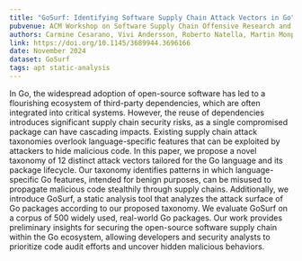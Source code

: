 ```yaml
---
title: "GoSurf: Identifying Software Supply Chain Attack Vectors in Go"
pubvenue: ACM Workshop on Software Supply Chain Offensive Research and Ecosystem Defenses (SCORED)
authors: Carmine Cesarano, Vivi Andersson, Roberto Natella, Martin Monperrus
link: https://doi.org/10.1145/3689944.3696166
date: November 2024
dataset: GoSurf
tags: apt static-analysis
---
```

In Go, the widespread adoption of open-source software has led to a flourishing ecosystem of third-party dependencies, which are often integrated into critical systems. However, the reuse of dependencies introduces significant supply chain security risks, as a single compromised package can have cascading impacts. Existing supply chain attack taxonomies overlook language-specific features that can be exploited by attackers to hide malicious code. In this paper, we propose a novel taxonomy of 12 distinct attack vectors tailored for the Go language and its package lifecycle. Our taxonomy identifies patterns in which language-specific Go features, intended for benign purposes, can be misused to propagate malicious code stealthily through supply chains. Additionally, we introduce GoSurf, a static analysis tool that analyzes the attack surface of Go packages according to our proposed taxonomy. We evaluate GoSurf on a corpus of 500 widely used, real-world Go packages. Our work provides preliminary insights for securing the open-source software supply chain within the Go ecosystem, allowing developers and security analysts to prioritize code audit efforts and uncover hidden malicious behaviors.
